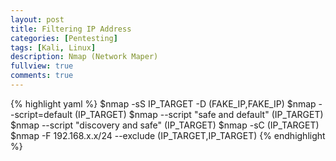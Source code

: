 ```yaml
---
layout: post
title: Filtering IP Address
categories: [Pentesting]
tags: [Kali, Linux]
description: Nmap (Network Maper)
fullview: true
comments: true
---
```


{% highlight yaml %}
$nmap -sS IP_TARGET -D (FAKE_IP,FAKE_IP)
$nmap --script=default (IP_TARGET)
$nmap --script "safe and default" (IP_TARGET)
$nmap --script "discovery and safe" (IP_TARGET)
$nmap -sC (IP_TARGET)
$nmap -F 192.168.x.x/24 --exclude (IP_TARGET,IP_TARGET)
{% endhighlight %}
